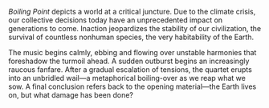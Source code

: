 *Boiling Point* depicts a world at a critical juncture. Due to the climate crisis, our collective decisions today have
an unprecedented impact on generations to come. Inaction jeopardizes the stability of our civilization, the survival of
countless nonhuman species, the very habitability of the Earth.

The music begins calmly, ebbing and flowing over unstable harmonies that foreshadow the turmoil ahead. A sudden
outburst begins an increasingly raucous fanfare. After a gradual escalation of tensions, the quartet erupts into an
unbridled wail—a metaphorical boiling-over as we reap what we sow. A final conclusion refers back to the opening
material—the Earth lives on, but what damage has been done?